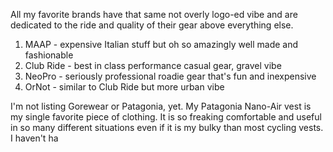 All my favorite brands have that same not overly logo-ed vibe and are dedicated to the ride and quality of their gear above everything else.

1. MAAP - expensive Italian stuff but oh so amazingly well made and fashionable
2. Club Ride - best in class performance casual gear, gravel vibe
3. NeoPro - seriously professional roadie gear that's fun and inexpensive
4. OrNot - similar to Club Ride but more urban vibe

I'm not listing Gorewear or Patagonia, yet. My Patagonia Nano-Air vest is my single favorite piece of clothing. It is so freaking comfortable and useful in so many different situations even if it is my bulky than most cycling vests. I haven't ha